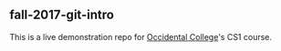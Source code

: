 ## fall-2017-git-intro

This is a live demonstration repo for [Occidental College](https://www.oxy.edu/)'s CS1 course.
